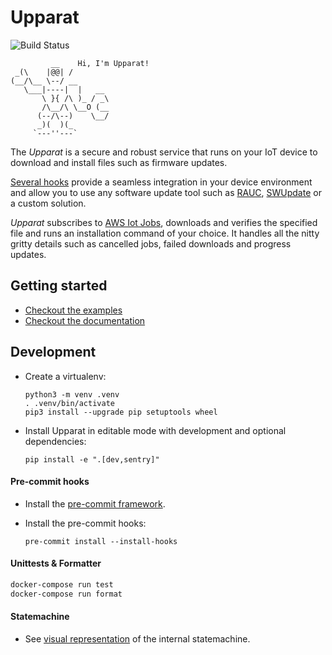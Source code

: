 # Upparat

![Build Status](https://github.com/caruhome/upparat/workflows/Unittests/badge.svg)

```
         __    Hi, I'm Upparat!
 _(\    |@@| /
(__/\__ \--/ __
   \___|----|  |   __
       \ }{ /\ )_ / _\
       /\__/\ \__O (__
      (--/\--)    \__/
      _)(  )(_
     `---''---`
```

The _Upparat_ is a secure and robust service that runs on your
IoT device to download and install files such as firmware updates.

[Several hooks](./docs/README.md#hooks) provide a seamless integration in your device environment and allow you
to use any software update tool such as [RAUC](https://github.com/rauc/rauc),
[SWUpdate](https://github.com/sbabic/swupdate) or a custom solution.

_Upparat_ subscribes to [AWS Iot Jobs](https://docs.aws.amazon.com/en_pv/iot/latest/developerguide/iot-jobs.html),
downloads and verifies the specified file and runs an installation command of your
choice. It handles all the nitty gritty details such as cancelled jobs,
failed downloads and progress updates.

## Getting started

- [Checkout the examples](./misc/examples/README.md)
- [Checkout the documentation](./docs/README.md)

## Development

- Create a virtualenv:

  ```
  python3 -m venv .venv
  . .venv/bin/activate
  pip3 install --upgrade pip setuptools wheel
  ```

- Install Upparat in editable mode with development and optional dependencies:

  ```
  pip install -e ".[dev,sentry]"
  ```

#### Pre-commit hooks

- Install the [pre-commit framework](https://pre-commit.com/#install).

- Install the pre-commit hooks:
  ```
  pre-commit install --install-hooks
  ```

#### Unittests & Formatter

```bash
docker-compose run test
docker-compose run format
```

#### Statemachine

- See [visual representation](https://github.com/caruhome/upparat/blob/master/docs/statemachine/statemachine.png) of the internal statemachine.
